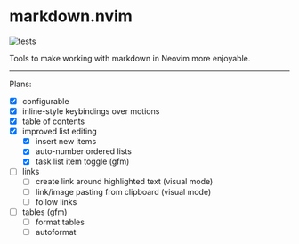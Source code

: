 # markdown.nvim <!-- omit in toc -->

![tests](https://github.com/tadmccorkle/markdown.nvim/actions/workflows/tests.yml/badge.svg?branch=master)

Tools to make working with markdown in Neovim more enjoyable.

---

Plans:

- [x] configurable
- [x] inline-style keybindings over motions
- [x] table of contents
- [x] improved list editing
  - [x] insert new items
  - [x] auto-number ordered lists
  - [x] task list item toggle (gfm)
- [ ] links
  - [ ] create link around highlighted text (visual mode)
  - [ ] link/image pasting from clipboard (visual mode)
  - [ ] follow links
- [ ] tables (gfm)
  - [ ] format tables
  - [ ] autoformat
